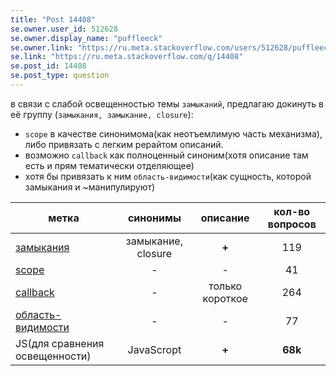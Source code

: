 ```yaml
---
title: "Post 14408"
se.owner.user_id: 512628
se.owner.display_name: "puffleeck"
se.owner.link: "https://ru.meta.stackoverflow.com/users/512628/puffleeck"
se.link: "https://ru.meta.stackoverflow.com/q/14408"
se.post_id: 14408
se.post_type: question
---
```

<p>в связи с слабой освещенностью темы <code>замыканий</code>, предлагаю докинуть в её группу (<code>замыкания, замыкание, closure</code>):</p>
<ul>
<li><code>scope</code> в качестве синонимома(как неотъемлимую часть механизма), либо привязать с легким рерайтом описаний.</li>
<li>возможно <code>callback</code> как полноценный синоним(хотя описание там есть и прям тематически отделяющее)</li>
<li>хотя бы привязать к ним <code>область-видимости</code>(как сущность, которой замыкания и ~манипулируют)</li>
</ul>
<div class="s-table-container"><table class="s-table">
<thead>
<tr>
<th>метка</th>
<th style="text-align: center;">синонимы</th>
<th style="text-align: center;">описание</th>
<th style="text-align: center;">кол-во вопросов</th>
</tr>
</thead>
<tbody>
<tr>
<td><a href="https://ru.stackoverflow.com/tags/%d0%b7%d0%b0%d0%bc%d1%8b%d0%ba%d0%b0%d0%bd%d0%b8%d1%8f/info">замыкания</a></td>
<td style="text-align: center;">замыкание, closure</td>
<td style="text-align: center;"><strong>+</strong></td>
<td style="text-align: center;">119</td>
</tr>
<tr>
<td><a href="https://ru.stackoverflow.com/tags/scope/synonyms">scope</a></td>
<td style="text-align: center;">-</td>
<td style="text-align: center;">-</td>
<td style="text-align: center;">41</td>
</tr>
<tr>
<td><a href="https://ru.stackoverflow.com/tags/callback/info">callback</a></td>
<td style="text-align: center;">-</td>
<td style="text-align: center;">только короткое</td>
<td style="text-align: center;">264</td>
</tr>
<tr>
<td><a href="https://ru.stackoverflow.com/tags/%D0%BE%D0%B1%D0%BB%D0%B0%D1%81%D1%82%D1%8C-%D0%B2%D0%B8%D0%B4%D0%B8%D0%BC%D0%BE%D1%81%D1%82%D0%B8/synonyms">область-видимости</a></td>
<td style="text-align: center;">-</td>
<td style="text-align: center;">-</td>
<td style="text-align: center;">77</td>
</tr>
<tr>
<td>JS(для сравнения освещенности)</td>
<td style="text-align: center;">JavaScropt</td>
<td style="text-align: center;"><strong>+</strong></td>
<td style="text-align: center;"><strong>68k</strong></td>
</tr>
</tbody>
</table></div>
